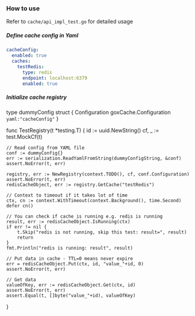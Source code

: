 ### How to use

Refer to ```cache/api_impl_test.go``` for detailed usage

##### Define cache config in Yaml

```yaml
cacheConfig:
  enabled: true
  caches:
    testRedis:
      type: redis
      endpoint: localhost:6379
      enabled: true
```

##### Initialize cache registry

type dummyConfig struct { Configuration goxCache.Configuration `yaml:"cacheConfig"`
}

func TestRegistry(t *testing.T) { id := uuid.NewString()
cf, _ := test.MockCf(t)

	// Read config from YAML file
	conf := dummyConfig{}
	err := serialization.ReadYamlFromString(dummyConfigString, &conf)
	assert.NoError(t, err)

	registry, err := NewRegistry(context.TODO(), cf, conf.Configuration)
	assert.NoError(t, err)
	redisCacheObject, err := registry.GetCache("testRedis")

	// Context to timeout if it takes lot of time
	ctx, cn := context.WithTimeout(context.Background(), time.Second)
	defer cn()

	// You can check if cache is running e.g. redis is running
	result, err := redisCacheObject.IsRunning(ctx)
	if err != nil {
		t.Skip("redis is not running, skip this test: result=", result)
		return
	}
	fmt.Println("redis is running: result", result)

	// Put data in cache - TTL=0 means never expire
	err = redisCacheObject.Put(ctx, id, "value_"+id, 0)
	assert.NoError(t, err)

	// Get data
	valueOfKey, err := redisCacheObject.Get(ctx, id)
	assert.NoError(t, err)
	assert.Equal(t, []byte("value_"+id), valueOfKey)

}

```